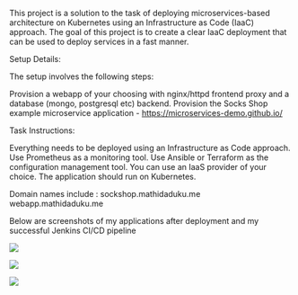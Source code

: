 This project is a solution to the task of deploying microservices-based architecture on Kubernetes using an Infrastructure as Code (IaaC) approach. The goal of this project is to create a clear IaaC deployment that can be used to deploy services in a fast manner.

Setup Details:

The setup involves the following steps:

Provision a webapp of your choosing with nginx/httpd frontend proxy and a database (mongo, postgresql etc) backend.
Provision the Socks Shop example microservice application - https://microservices-demo.github.io/


Task Instructions: 

Everything needs to be deployed using an Infrastructure as Code approach.
Use Prometheus as a monitoring tool.
Use Ansible or Terraform as the configuration management tool.
You can use an IaaS provider of your choice.
The application should run on Kubernetes.

Domain names include :
sockshop.mathidaduku.me
webapp.mathidaduku.me

Below are screenshots of my applications after deployment and my successful Jenkins CI/CD pipeline 

![](../jenkins-pipeline/Screenshot%20(242).png)

![](../jenkins-pipeline/Screenshot%20(243).png)

![](../jenkins-pipeline/Screenshot%20(244).png)


